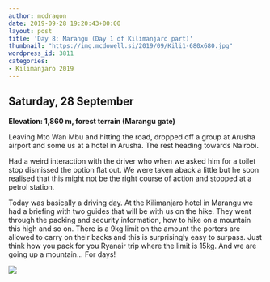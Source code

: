 ```yaml
---
author: mcdragon
date: 2019-09-28 19:20:43+00:00
layout: post
title: 'Day 8: Marangu (Day 1 of Kilimanjaro part)'
thumbnail: "https://img.mcdowell.si/2019/09/Kili1-680x680.jpg"
wordpress_id: 3811
categories:
- Kilimanjaro 2019
---
```

## Saturday, 28 September

**Elevation: 1,860 m, forest terrain (Marangu gate)**

Leaving Mto Wan Mbu and hitting the road, dropped off a group at Arusha airport and some us at a hotel in Arusha. The rest heading towards Nairobi.

Had a weird interaction with the driver who when we asked him for a toilet stop dismissed the option flat out. We were taken aback a little but he soon realised that this might not be the right course of action and stopped at a petrol station.

Today was basically a driving day. At the Kilimanjaro hotel in Marangu we had a briefing with two guides that will be with us on the hike. They went through the packing and security information, how to hike on a mountain this high and so on. There is a 9kg limit on the amount the porters are allowed to carry on their backs and this is surprisingly easy to surpass. Just think how you pack for you Ryanair trip where the limit is 15kg. And we are going up a mountain... For days!

[![](https://img.mcdowell.si/2019/10/2019-09-28-20.12.13-1-576x1024.jpg)](https://mcdowell.si/day-8-marangu-day-1-of-kilimanjaro-part-3811.html/2019-09-28-20-12-13-1)

